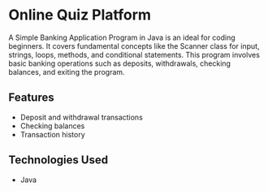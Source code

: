 # Online Quiz Platform
A Simple Banking Application Program in Java is an ideal
for coding beginners. It covers fundamental concepts
like the Scanner class for input, strings, loops, methods,
and conditional statements. This program involves basic
banking operations such as deposits, withdrawals,
checking balances, and exiting the program.

## Features
- Deposit and withdrawal transactions
- Checking balances
- Transaction history

## Technologies Used
- Java

